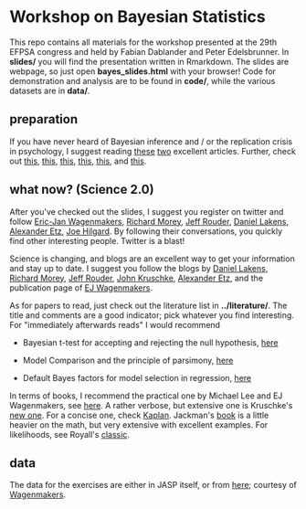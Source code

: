 # Workshop on Bayesian Statistics

This repo contains all materials for the workshop presented at the 29th EFPSA congress and held by Fabian Dablander and Peter Edelsbrunner. In **slides/** you will find the presentation written in Rmarkdown. The slides are webpage, so just open **bayes_slides.html** with your browser! Code for demonstration and analysis are to be found in **code/**, while the various datasets are in **data/**.

## preparation
If you have never heard of Bayesian inference and / or the replication crisis in psychology, I suggest
reading [these](http://ejwagenmakers.com/inpress/BayesianAnalysisEnclopedia.pdf) [two](http://ejwagenmakers.com/2008/BayesFreqBook.pdf) excellent articles. Further, check out
[this](http://www.in-mind.org/article/a-perfect-storm-the-record-of-a-revolution),
[this](http://webfiles.uci.edu/mdlee/Lee2014_NewStatistics.pdf),
[this](http://blog.efpsa.org/2014/11/17/bayesian-statistics-what-is-it-and-why-do-we-need-it-2/),
[this](http://www.psmag.com/health-and-behavior/can-social-scientists-save-themselves-human-behavior-78858),
[this](http://people.umass.edu/~bioep740/yr2009/topics/Gigerenzer-jSoc-Econ-1994.pdf), and
[this](http://ejwagenmakers.com/2007/pValueProblems.pdf).

## what now? (Science 2.0)
After you've checked out the slides, I suggest you register on twitter and follow [Eric-Jan Wagenmakers](https://twitter.com/EJWagenmakers), [Richard Morey](https://twitter.com/richarddmorey), [Jeff Rouder](https://twitter.com/JeffRouder), [Daniel Lakens](https://twitter.com/lakens), [Alexander Etz](https://twitter.com/AlxEtz), [Joe Hilgard](https://twitter.com/JoeHilgard). By following their conversations, you quickly find other interesting people. Twitter is a blast!

Science is changing, and blogs are an excellent way to get your information and stay up to date. I suggest you follow the blogs by [Daniel Lakens](http://daniellakens.blogspot.nl/), [Richard Morey](http://bayesfactor.blogspot.co.uk/), [Jeff Rouder](http://jeffrouder.blogspot.de/), [John Kruschke](http://doingbayesiandataanalysis.blogspot.de/), [Alexander Etz](http://alexanderetz.com/), and the publication page of [EJ Wagenmakers](http://ejwagenmakers.com/papers.html).

As for papers to read, just check out the literature list in **../literature/**. The title and comments are a good indicator; pick whatever you find interesting. For "immediately afterwards reads" I would recommend 

- Bayesian t-test for accepting and rejecting the null hypothesis, [here](http://pcl.missouri.edu/jeff/sites/pcl.missouri.edu.jeff/files/Rouder.etal_.pbr_.2009.pdf)

- Model Comparison and the principle of parsimony, [here](http://www.ejwagenmakers.com/inpress/VandekerckhoveEtAlinpress.pdf) 

- Default Bayes factors for model selection in regression, [here](http://www.tandfonline.com/doi/abs/10.1080/00273171.2012.734737#)

In terms of books, I recommend the practical one by Michael Lee and EJ Wagenmakers, see [here](http://bayesmodels.com/). A rather verbose, but extensive one is Kruschke's [new one](https://sites.google.com/site/doingbayesiandataanalysis/). For a concise one, check [Kaplan](http://www.amazon.com/Bayesian-Statistics-Social-Sciences-Methodology/dp/1462516513). Jackman's [book](http://www.amazon.com/Bayesian-Analysis-Social-Sciences-Jackman/dp/0470011548/ref=sr_1_1?ie=UTF8&qid=1432129710&sr=8-1&keywords=Bayesian+analysis+for+the+social+sciences) is a little heavier on the math, but very extensive with excellent examples. For likelihoods, see Royall's [classic](http://www.crcpress.com/product/isbn/9780412044113).

## data
The data for the exercises are either in JASP itself, or from [here](https://docs.google.com/file/d/0B-Ww24m3ZkEyLS1MbUdfQ1VZRXc/edit); courtesy of [Wagenmakers](https://sites.google.com/site/erasmusmathpsych/2015-seminar/materials/bayesian-inference).
